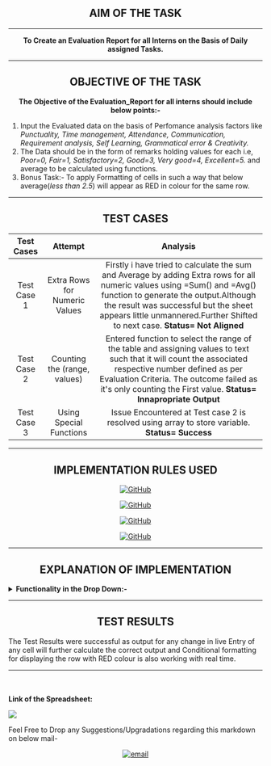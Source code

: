 <h2 align="center">AIM OF THE TASK</h2> 

-----
<p align="center"><b>To Create an Evaluation Report for all Interns on the Basis of Daily assigned Tasks.</b></p>

------
<h2 align="center">OBJECTIVE OF THE TASK</h2> 



<p align="center"><b>The Objective of the Evaluation_Report for all interns should include below points:-</b></p>

 1. Input the Evaluated data on the basis of Perfomance analysis factors like _Punctuality, Time management, Attendance, Communication, Requirement analysis, Self Learning, Grammatical error & Creativity._
 2. The Data should be in the form of remarks holding values for each i.e, _Poor=0, Fair=1, Satisfactory=2, Good=3, Very good=4, Excellent=5._ and average to be calculated using functions.
 3. Bonus Task:- To apply Formatting of cells in such a way that below average(_less than 2.5_) will appear as RED in colour for the same row.

----

<h2 align="center">TEST CASES</h2> 

|Test Cases|Attempt|Analysis|
|:----:|:-----:|:-----:|
|Test Case 1| Extra Rows for Numeric Values | Firstly i have tried to calculate the sum and Average by adding Extra rows for all numeric values using =Sum() and =Avg() function to generate the output.Although the result was successful but the sheet appears little unmannered.Further Shifted to next case. **Status= Not Aligned**|
|Test Case 2| Counting the (range, values)  | Entered function to select the range of the table and assigning values to text such that it will count the associated respective number defined as per Evaluation Criteria. The outcome failed as it's only counting the First value. **Status= Innapropriate Output**| 
|Test Case 3| Using Special Functions       | Issue Encountered at Test case 2 is resolved using array to store variable. **Status= Success** |

------

<h2 align="center">IMPLEMENTATION RULES USED </h2> 


<p align="center"> <a href="https://exceljet.net/excel-functions/excel-sum-function"><img align="center" alt="GitHub" src="https://img.shields.io/badge/=Sum()%20-%23121011.svg?&style=for-the-badge&logo=github&logoColor=white"/></a></p>
<p align="center"> <a href="https://exceljet.net/excel-functions/excel-counta-function"><img align="center" alt="GitHub" src="https://img.shields.io/badge/CountA(range)%20-%23121011.svg?&style=for-the-badge&logo=github&logoColor=white"/></a></p>
<p align="center"> <a href="https://www.ablebits.com/office-addins-blog/2015/02/25/array-formulas-functions-excel/"><img align="center" alt="GitHub" src="https://img.shields.io/badge/Array_Functions%20-%23121011.svg?&style=for-the-badge&logo=github&logoColor=white"/></a></p>
<p align="center"> <a href="https://exceljet.net/excel-functions/excel-countif-function"><img align="center" alt="GitHub" src="https://img.shields.io/badge/Countif(range,values)%20-%23121011.svg?&style=for-the-badge&logo=github&logoColor=white"/></a></p>

------

<h2 align="center">EXPLANATION OF IMPLEMENTATION</h2> 
<details close="close">
   <summary><b>Functionality in the Drop Down:-</b></summary>
<ul><br/>

 1. COUNTIF(range, value) Function with wildcard Character(*) is used to store values of assumed variables starting from Excellent=5.....upto Poor=0. Functions used on the First cell of average i.e, K4
  
  <b>
  
```sh
  COUNTIF(C4:J4,{"Excellent","Very good","Good","Satisfactory","Fair","Poor"})*{5,4,3,2,1,0})
  ```
  </b> <br/>
  
2. =SUM(values) function is used to Further count the Encounters of COUNTIF function to generate summation output

<b>
  
 ```sh
 (SUM(COUNTIF(C4:J4,{"Excellent","Very good","Good","Satisfactory","Fair","Poor"})*{5,4,3,2,1,0}))
  ```
  
  </b><br/>
  
3. Summation is further divided with COUNTA(range) which stores the count of cell in the selected range. This Formula is applied to generate the average.The output of COUNTA for the selected range in my assignment is 8 </b>

 <b> 
  
   ```sh
 (SUM(COUNTIF(Range, values)/COUNTA(C4:J4)
  ```
</b><br/>

4. Array Function is used to store the numerica values into their respective variables seperately. This Function is generally applied using CTRL+SHIFT+ENTER to save and exit the Editor.

 <b>
  
   ```sh
=ArrayFormula(SUM(COUNTIF(C4:J4,{"Excellent","Very good","Good","Satisfactory","Fair","Poor"})*{5,4,3,2,1,0}))/COUNTA(C4:J4)
  ```
 </b><br/>
 
5. For Bonus Task,I have used Conditional Formatting by selecting the range A4:K24 and select custom function on K with $ to lock the column reference as mentioned below along with red colour option to colour the rows whose value is less than 2.5 in column K:

  <b>
  
```sh
 =$K4<2.5      
  ```
</b></ul>
</details>

 -----
 
 <h2 align="center">TEST RESULTS</h2> 
 
 The Test Results were successful as output for any change in live Entry of any cell will further calculate the correct output and Conditional formatting for displaying the row with RED colour is also working with real time.
 
 ----
 

 <br/>
 <br/>
 <b>Link of the Spreadsheet:</b> 
 <p align="left"><a href="https://docs.google.com/spreadsheets/d/1Meany3O0o46ljwN4PBSlDvy0NW9g95EqivOz28xYg9Q/edit?ts=6075dc15#gid=0"> <img src="https://www.picgifs.com/graphics/c/click-here/graphics-click-here-851444.gif" border="0" /></a> <a href="https://github.com/somgithub111/keenable/blob/main/MyPassion.md"><My Passion and Hobby/></a></p>

Feel Free to Drop any Suggestions/Upgradations regarding this markdown on below mail-
<p align="center">
  <a href="mailto:vaid59nisha@gmail.com"><img src="https://img.icons8.com/color/96/000000/gmail.png" alt="email"/></a>

 
 
 
 
 

